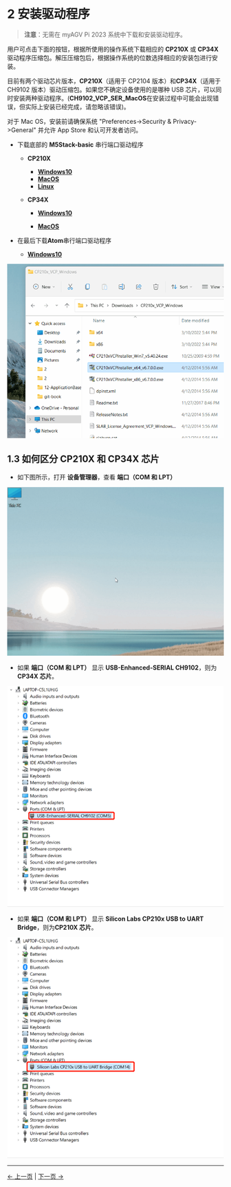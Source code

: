 # 2 安装驱动程序

> **注意**：无需在 myAGV Pi 2023 系统中下载和安装驱动程序。

用户可点击下面的按钮，根据所使用的操作系统下载相应的 **CP210X** 或 **CP34X** 驱动程序压缩包。解压压缩包后，根据操作系统的位数选择相应的安装包进行安装。

目前有两个驱动芯片版本，**CP210X**（适用于 CP2104 版本）和**CP34X**（适用于 CH9102 版本）驱动压缩包。如果您不确定设备使用的是哪种 USB 芯片，可以同时安装两种驱动程序。(**CH9102_VCP_SER_MacOS**在安装过程中可能会出现错误，但实际上安装已经完成，请忽略该错误)。

对于 Mac OS，安装前请确保系统 "Preferences->Security & Privacy->General" 并允许 App Store 和认可开发者访问。

- 下载底部的 **M5Stack-basic** 串行端口驱动程序

  - **CP210X**

    - [ **Windows10** ](https://download.elephantrobotics.com/software/drivers/CP210x_VCP_Windows.zip)
    - [ **MacOS** ](https://download.elephantrobotics.com/software/drivers/CP210x_VCP_MacOS.zip)
    - [ **Linux** ](https://download.elephantrobotics.com/software/drivers/CP210x_VCP_Linux.zip)

  - **CP34X**

    - [ **Windows10** ](https://download.elephantrobotics.com/software/drivers/CH9102_VCP_SER_Windows.exe)

    - [ **MacOS** ](https://download.elephantrobotics.com/software/drivers/CH9102_VCP_MacOS.zip)

- 在最后下载**Atom**串行端口驱动程序

  - [ **Windows10** ](https://download.elephantrobotics.com/software/drivers/CDM21228_Setup.zip)

![P210X_install](../../../../resources/5-BasicApplication/5.2/5.2.2/img/4.1.1.2-CP210X_install.gif)

## 1.3 如何区分 CP210X 和 CP34X 芯片

- 如下图所示，打开 **设备管理器**，查看 **端口（COM 和 LPT）**

![frimware_check](../../../../resources/5-BasicApplication/5.2/5.2.2/img/4.1.1.3-firmware_check.gif)

- 如果 **端口（COM 和 LPT）** 显示 **USB-Enhanced-SERIAL CH9102**，则为**CP34X 芯片**。

![CP34X](../../../../resources/5-BasicApplication/5.2/5.2.2/img/4.1.1.3-CP34X.jpg)

- 如果 **端口（COM 和 LPT）** 显示 **Silicon Labs CP210x USB to UART Bridge**，则为**CP210X 芯片**。

![CP210C](../../../../resources/5-BasicApplication/5.2/5.2.2/img/4.1.1.3-CP210X.jpg)

---

[← 上一页](./1-setup.md) | [下一页 →](./3-flash_firmwares.md)